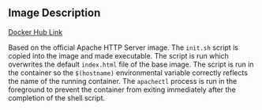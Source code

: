 ## Image Description

[Docker Hub Link](https://hub.docker.com/r/eugeneting/example-httpd)

Based on the official Apache HTTP Server image. The `init.sh` script is copied into the image and made executable. The script is run which overwrites the default `index.html` file of the base image. The script is run in the container so the `$(hostname)` environmental variable correctly reflects the name of the running container. The `apachectl` process is run in the foreground to prevent the container from exiting immediately after the completion of the shell script. 
